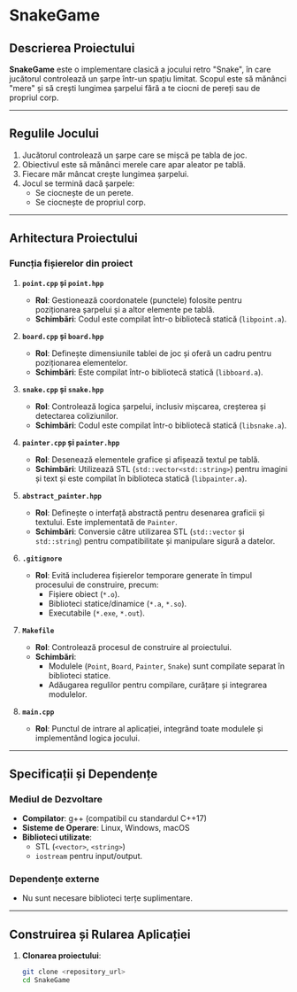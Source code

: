 # SnakeGame

## Descrierea Proiectului

**SnakeGame** este o implementare clasică a jocului retro "Snake", în care jucătorul controlează un șarpe într-un spațiu limitat. Scopul este să mănânci "mere" și să crești lungimea șarpelui fără a te ciocni de pereți sau de propriul corp.

---

## Regulile Jocului

1. Jucătorul controlează un șarpe care se mișcă pe tabla de joc.
2. Obiectivul este să mănânci merele care apar aleator pe tablă.
3. Fiecare măr mâncat crește lungimea șarpelui.
4. Jocul se termină dacă șarpele:
   - Se ciocnește de un perete.
   - Se ciocnește de propriul corp.

---

## Arhitectura Proiectului

### Funcția fișierelor din proiect

1. **`point.cpp` și `point.hpp`**  
   - **Rol**: Gestionează coordonatele (punctele) folosite pentru poziționarea șarpelui și a altor elemente pe tablă.
   - **Schimbări**: Codul este compilat într-o bibliotecă statică (`libpoint.a`).

2. **`board.cpp` și `board.hpp`**  
   - **Rol**: Definește dimensiunile tablei de joc și oferă un cadru pentru poziționarea elementelor.
   - **Schimbări**: Este compilat într-o bibliotecă statică (`libboard.a`).

3. **`snake.cpp` și `snake.hpp`**  
   - **Rol**: Controlează logica șarpelui, inclusiv mișcarea, creșterea și detectarea coliziunilor.
   - **Schimbări**: Codul este compilat într-o bibliotecă statică (`libsnake.a`).

4. **`painter.cpp` și `painter.hpp`**  
   - **Rol**: Desenează elementele grafice și afișează textul pe tablă.
   - **Schimbări**: Utilizează STL (`std::vector<std::string>`) pentru imagini și text și este compilat în biblioteca statică (`libpainter.a`).

5. **`abstract_painter.hpp`**  
   - **Rol**: Definește o interfață abstractă pentru desenarea graficii și textului. Este implementată de `Painter`.
   - **Schimbări**: Conversie către utilizarea STL (`std::vector` și `std::string`) pentru compatibilitate și manipulare sigură a datelor.

6. **`.gitignore`**  
   - **Rol**: Evită includerea fișierelor temporare generate în timpul procesului de construire, precum:
     - Fișiere obiect (`*.o`).
     - Biblioteci statice/dinamice (`*.a`, `*.so`).
     - Executabile (`*.exe`, `*.out`).

7. **`Makefile`**  
   - **Rol**: Controlează procesul de construire al proiectului.
   - **Schimbări**:
     - Modulele (`Point`, `Board`, `Painter`, `Snake`) sunt compilate separat în biblioteci statice.
     - Adăugarea regulilor pentru compilare, curățare și integrarea modulelor.

8. **`main.cpp`**  
   - **Rol**: Punctul de intrare al aplicației, integrând toate modulele și implementând logica jocului.

---

## Specificații și Dependențe

### Mediul de Dezvoltare
- **Compilator**: g++ (compatibil cu standardul C++17)
- **Sisteme de Operare**: Linux, Windows, macOS
- **Biblioteci utilizate**:
  - STL (`<vector>`, `<string>`)
  - `iostream` pentru input/output.

### Dependențe externe
- Nu sunt necesare biblioteci terțe suplimentare.

---

## Construirea și Rularea Aplicației

1. **Clonarea proiectului**:
   ```bash
   git clone <repository_url>
   cd SnakeGame
